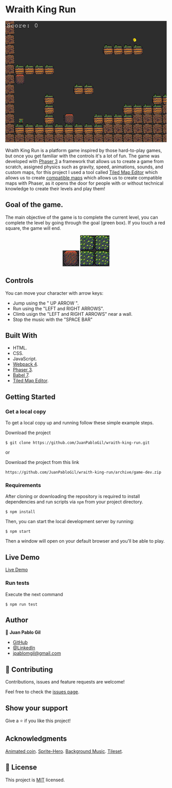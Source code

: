 # Wraith King Run
<p align="center">
    <img src="/readme-img/main-pic.png">
</p>

Wraith King Run is a platform game inspired by those hard-to-play games, but once you get familiar with the controls it's a lot of fun. The game was developed with [Phaser 3](https://www.mapeditor.org/) a framework that allows us to create a game from scratch, assigned physics such as gravity, speed, animations, sounds, and custom maps, for this project I used a tool called [Tiled Map Editor](https://www.mapeditor.org/) which allows us to create [compatible maps](https://developer.mozilla.org/en-US/docs/Games/Techniques/Tilemaps) which allows us to create compatible maps with Phaser, as it opens the door for people with or without technical knowledge to create their levels and play them!


## Goal of the game.

The main objective of the game is to complete the current level, you can complete the level by going through the goal (green box). If you touch a red square, the game will end.

<p align="center">
    <img src="/readme-img/red-spot.png">
    <img src="/readme-img/green-spot.png">
</p>

## Controls

  You can move your character with arrow keys:
  - Jump using the " UP ARROW ".
  - Run using the "LEFT and RIGHT ARROWS".
  - Climb usign the "LEFT and RIGHT ARROWS" near a wall.
  - Stop the music with the "SPACE BAR"


## Built With

- HTML.
- CSS.
- JavaScript.
- [Webpack 4](https://webpack.js.org/).
- [Phaser 3](https://phaser.io/phaser3).
- [Babel 7](https://babeljs.io/).
- [Tiled Map Editor](https://www.mapeditor.org/).


## Getting Started

### Get a local copy

To get a local copy up and running follow these simple example steps.

Download the project

    $ git clone https://github.com/JuanPabloGil/wraith-king-run.git

or

Download the project from this link

    https://github.com/JuanPabloGil/wraith-king-run/archive/game-dev.zip



### Requirements

After cloning or downloading the repository is required to install dependencies and run scripts via `npm` from your project directory.

    $ npm install

Then, you can start the local development server by running:

    $ npm start

Then a window will open on your default browser and you'll be able to play.


## Live Demo

[Live Demo](https://5ebf8f553a8c2d0006531b40--cranky-ride-8b24f5.netlify.app/dist/)


### Run tests

Execute the next command

    $ npm run test

## Author


👤 **Juan Pablo Gil**

- [GitHub](https://github.com/JuanPabloGil )
- [@LinkedIn](https://www.linkedin.com/in/juan-pablo-gil-1321a515a/)
- jpablomgil@gmail.com


## 🤝 Contributing

Contributions, issues and feature requests are welcome!

Feel free to check the [issues page](https://github.com/JuanPabloGil/wraith-king-run/issues).

## Show your support

Give a ⭐️ if you like this project!

## Acknowledgments

[Animated coin](https://opengameart.org/content/animated-coins).
[Sprite-Hero](https://opengameart.org/content/wraith-skelleton-king-from-dota-2-pixel-style).
[Background Music](https://opengameart.org/content/orchestral-battle-music).
[Tileset](https://opengameart.org/content/some-tiles).


## 📝 License

This project is [MIT]() licensed.

